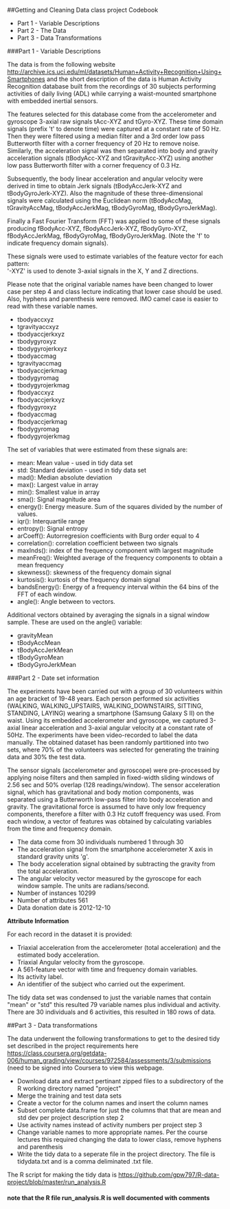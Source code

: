 ##Getting and Cleaning Data class project Codebook

* Part 1 - Variable Descriptions
* Part 2 - The Data
* Part 3 - Data Transformations

###Part 1 - Variable Descriptions

The data is from the following website http://archive.ics.uci.edu/ml/datasets/Human+Activity+Recognition+Using+Smartphones and the short description of the data is Human Activity Recognition database built from the recordings of 30 subjects performing activities of daily living (ADL) while carrying a waist-mounted smartphone with embedded inertial sensors. 

The features selected for this database come from the accelerometer and gyroscope 3-axial raw signals tAcc-XYZ and tGyro-XYZ. These time domain signals (prefix 't' to denote time) were captured at a constant rate of 50 Hz. Then they were filtered using a median filter and a 3rd order low pass Butterworth filter with a corner frequency of 20 Hz to remove noise. Similarly, the acceleration signal was then separated into body and gravity acceleration signals (tBodyAcc-XYZ and tGravityAcc-XYZ) using another low pass Butterworth filter with a corner frequency of 0.3 Hz. 

Subsequently, the body linear acceleration and angular velocity were derived in time to obtain Jerk signals (tBodyAccJerk-XYZ and tBodyGyroJerk-XYZ). Also the magnitude of these three-dimensional signals were calculated using the Euclidean norm (tBodyAccMag, tGravityAccMag, tBodyAccJerkMag, tBodyGyroMag, tBodyGyroJerkMag). 

Finally a Fast Fourier Transform (FFT) was applied to some of these signals producing fBodyAcc-XYZ, fBodyAccJerk-XYZ, fBodyGyro-XYZ, fBodyAccJerkMag, fBodyGyroMag, fBodyGyroJerkMag. (Note the 'f' to indicate frequency domain signals). 

These signals were used to estimate variables of the feature vector for each pattern:  
'-XYZ' is used to denote 3-axial signals in the X, Y and Z directions.

Please note that the original variable names have been changed to lower case per step 4 and class lecture indicating that lower case should be used. Also, hyphens and parenthesis were removed. IMO camel case is easier to read with these variable names.
 
- tbodyaccxyz
- tgravityaccxyz
- tbodyaccjerkxyz
- tbodygyroxyz
- tbodygyrojerkxyz
- tbodyaccmag
- tgravityaccmag
- tbodyaccjerkmag
- tbodygyromag
- tbodygyrojerkmag
- fbodyaccxyz
- fbodyaccjerkxyz
- fbodygyroxyz
- fbodyaccmag
- fbodyaccjerkmag
- fbodygyromag
- fbodygyrojerkmag

The set of variables that were estimated from these signals are: 

- mean: Mean value - used in tidy data set
- std: Standard deviation  - used in tidy data set
- mad(): Median absolute deviation 
- max(): Largest value in array
- min(): Smallest value in array
- sma(): Signal magnitude area
- energy(): Energy measure. Sum of the squares divided by the number of values. 
- iqr(): Interquartile range 
- entropy(): Signal entropy
- arCoeff(): Autorregresion coefficients with Burg order equal to 4
- correlation(): correlation coefficient between two signals
- maxInds(): index of the frequency component with largest magnitude
- meanFreq(): Weighted average of the frequency components to obtain a mean frequency
- skewness(): skewness of the frequency domain signal 
- kurtosis(): kurtosis of the frequency domain signal 
- bandsEnergy(): Energy of a frequency interval within the 64 bins of the FFT of each window.
- angle(): Angle between to vectors.

Additional vectors obtained by averaging the signals in a signal window sample. These are used on the angle() variable:

- gravityMean
- tBodyAccMean
- tBodyAccJerkMean
- tBodyGyroMean
- tBodyGyroJerkMean

###Part 2 - Date set information

The experiments have been carried out with a group of 30 volunteers within an age bracket of 19-48 years. Each person performed six activities (WALKING, WALKING_UPSTAIRS, WALKING_DOWNSTAIRS, SITTING, STANDING, LAYING) wearing a smartphone (Samsung Galaxy S II) on the waist. Using its embedded accelerometer and gyroscope, we captured 3-axial linear acceleration and 3-axial angular velocity at a constant rate of 50Hz. The experiments have been video-recorded to label the data manually. The obtained dataset has been randomly partitioned into two sets, where 70% of the volunteers was selected for generating the training data and 30% the test data.

The sensor signals (accelerometer and gyroscope) were pre-processed by applying noise filters and then sampled in fixed-width sliding windows of 2.56 sec and 50% overlap (128 readings/window). The sensor acceleration signal, which has gravitational and body motion components, was separated using a Butterworth low-pass filter into body acceleration and gravity. The gravitational force is assumed to have only low frequency components, therefore a filter with 0.3 Hz cutoff frequency was used. From each window, a vector of features was obtained by calculating variables from the time and frequency domain.

* The data come from 30 individuals numbered 1 through 30
* The acceleration signal from the smartphone accelerometer X axis in standard gravity units 'g'.
* The body acceleration signal obtained by subtracting the gravity from the total acceleration.
* The angular velocity vector measured by the gyroscope for each window sample. The units are radians/second.
* Number of instances 10299
* Number of attributes 561
* Data donation date is 2012-12-10 

**Attribute Information**

For each record in the dataset it is provided: 
- Triaxial acceleration from the accelerometer (total acceleration) and the estimated body acceleration. 
- Triaxial Angular velocity from the gyroscope. 
- A 561-feature vector with time and frequency domain variables. 
- Its activity label. 
- An identifier of the subject who carried out the experiment.

The tidy data set was condensed to just the variable names that contain "mean" or "std" this resulted 79 variable names plus individual and activity. There are 30 individuals and 6 activities, this resulted in 180 rows of data. 

##Part 3 - Data transformations

The data underwent the following transformations to get to the desired tidy set described in the project requirements here https://class.coursera.org/getdata-006/human_grading/view/courses/972584/assessments/3/submissions (need to be signed into Coursera to view this webpage.

- Download data and extract pertinant zipped files to a subdirectory of the R working directory named "project"
- Merge the training and test data sets
- Create a vector for the column names and insert the column names
- Subset complete data.frame for just the columns that that are mean and std dev per project description step 2
- Use activity names instead of activity numbers per project step 3
- Change variable names to more appropriate names. Per the course lectures this required changing the data to lower class, remove hyphens and parenthesis
- Write the tidy data to a seperate file in the project directory. The file is tidydata.txt and is a comma deliminated .txt file.

The R script for making the tidy data is https://github.com/gpw797/R-data-project/blob/master/run_analysis.R

#### note that the R file run_analysis.R is well documented with comments 




